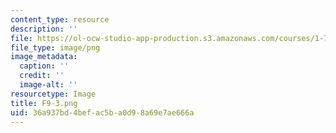 ```yaml
---
content_type: resource
description: ''
file: https://ol-ocw-studio-app-production.s3.amazonaws.com/courses/1-74-land-water-food-and-climate-fall-2020/36a937bd4befac5ba0d98a69e7ae666a_F9-3.png
file_type: image/png
image_metadata:
  caption: ''
  credit: ''
  image-alt: ''
resourcetype: Image
title: F9-3.png
uid: 36a937bd-4bef-ac5b-a0d9-8a69e7ae666a
---
```

